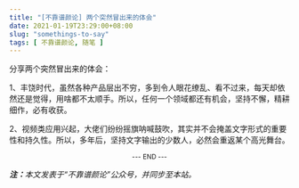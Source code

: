 ```yaml
---
title: "[不靠谱颜论] 两个突然冒出来的体会"
date: 2021-01-19T23:29:00+08:00
slug: "somethings-to-say"
tags: [ 不靠谱颜论, 随笔 ]
---
```


分享两个突然冒出来的体会：

1、丰饶时代，虽然各种产品层出不穷，多到令人眼花缭乱、看不过来，每天却依然还是觉得，用啥都不太顺手。所以，任何一个领域都还有机会，坚持不懈，精耕细作，必有收获。

2、视频类应用兴起，大佬们纷纷摇旗呐喊鼓吹，其实并不会掩盖文字形式的重要性和持久性。所以，多年后，坚持文字输出的少数人，必然会重返某个高光舞台。

<center><small>--- END ---</small></center>

<i><b>注：</b>本文发表于“不靠谱颜论”公众号，并同步至本站。</i>
